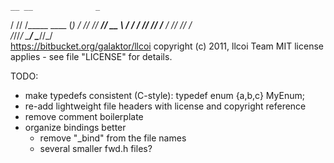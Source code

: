    __ __              _ 
   / // /_____ ____   (_)
  / // // ___// __ \ / / 
 / // // /__ / /_/ // /  
/_//_/ \___/ \____//_/   
https://bitbucket.org/galaktor/llcoi 
copyright (c) 2011, llcoi Team
MIT license applies - see file "LICENSE" for details.

TODO:
- make typedefs consistent (C-style): typedef enum {a,b,c} MyEnum;
- re-add lightweight file headers with license and copyright reference
- remove comment boilerplate
- organize bindings better
  - remove "_bind" from the file names
  - several smaller fwd.h files?